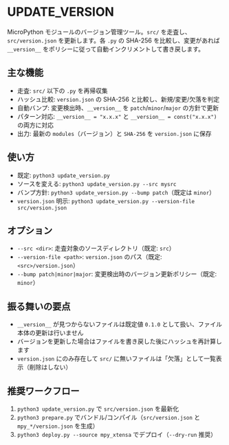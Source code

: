 # UPDATE_VERSION

MicroPython モジュールのバージョン管理ツール。`src/` を走査し、`src/version.json` を更新します。各 `.py` の SHA-256 を比較し、変更があれば `__version__` をポリシーに従って自動インクリメントして書き戻します。

## 主な機能
- 走査: `src/` 以下の `.py` を再帰収集
- ハッシュ比較: `version.json` の SHA-256 と比較し、新規/変更/欠落を判定
- 自動バンプ: 変更検出時、`__version__` を `patch`/`minor`/`major` の方針で更新
- パターン対応: `__version__ = "x.x.x"` と `__version__ = const("x.x.x")` の両方に対応
- 出力: 最新の `modules`（バージョン）と `SHA-256` を `version.json` に保存

## 使い方
- 既定: `python3 update_version.py`
- ソースを変える: `python3 update_version.py --src mysrc`
- バンプ方針: `python3 update_version.py --bump patch`（既定は `minor`）
- `version.json` 明示: `python3 update_version.py --version-file src/version.json`

## オプション
- `--src <dir>`: 走査対象のソースディレクトリ（既定: `src`）
- `--version-file <path>`: `version.json` のパス（既定: `<src>/version.json`）
- `--bump patch|minor|major`: 変更検出時のバージョン更新ポリシー（既定: `minor`）

## 振る舞いの要点
- `__version__` が見つからないファイルは既定値 `0.1.0` として扱い、ファイル本体の更新は行いません
- バージョンを更新した場合はファイルを書き戻した後にハッシュを再計算します
- `version.json` にのみ存在して `src/` に無いファイルは「欠落」として一覧表示（削除はしない）

## 推奨ワークフロー
1) `python3 update_version.py` で `src/version.json` を最新化
2) `python3 prepare.py` でバンドル/コンパイル（`src/version.json` と `mpy_*/version.json` を生成）
3) `python3 deploy.py --source mpy_xtensa` でデプロイ（`--dry-run` 推奨）
